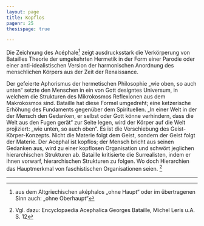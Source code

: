 ```yaml
---
layout: page
title: Kopflos
pagenr: 25
thesispage: true

---
```

Die Zeichnung des Acéphale[^19] zeigt ausdrucksstark die Verkörperung von Batailles Theorie der umgekehrten Hermetik in der Form einer Parodie oder einer anti-idealistischen Version der harmonischen Anordnung des menschlichen Körpers aus der Zeit der Renaissance.

Der gefeierte Aphorismus der hermetischen Philosophie „wie oben, so auch unten“ setzte den Menschen in ein von Gott designtes Universum, in welchem die Strukturen des Mikrokosmos Reflexionen aus dem Makrokosmos sind. Bataille hat diese Formel umgedreht; eine ketzerische Erhöhung des Fundaments gegenüber dem Spirituellen. „In einer Welt in der der Mensch den Gedanken, er selbst oder Gott könne verhindern, dass die Welt aus den Fugen gerät“ zur Seite legen, wird der Körper auf die Welt projiziert: „wie unten, so auch oben“. Es ist die Verschiebung des Geist-Körper-Konzepts. Nicht die Materie folgt dem Geist, sondern der Geist folgt der Materie. Der Acephal ist kopflos; der Mensch bricht aus seinen Gedanken aus, wird zu einer kopflosen Organisation und schwört jeglichen hierarchischen Strukturen ab. Bataille kritisierte die Surrealisten, indem er ihnen vorwarf, hierarchischen Strukturen zu folgen. Wo doch Hierarchien das Hauptmerkmal von faschistischen Organisationen seien. [^20]

---

[^19]:

      aus dem Altgriechischen aképhalos „ohne Haupt“ oder im übertragenen Sinn auch: „ohne Oberhaupt“

[^20]:
      Vgl. dazu: Encyclopaedia Acephalica Georges Bataille, Michel Leris u.A. S. 12

